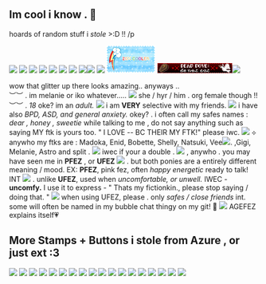 ## Im cool i know . 🐇

hoards of random stuff i *stole* >:D !! /p

![](https://camo.githubusercontent.com/ee97a48c7b33ec885fe78c543836323c0b7c886af2ca4634a515c50aa87153b7/68747470733a2f2f66696c65732e636174626f782e6d6f652f7933313874722e676966) ![](https://camo.githubusercontent.com/0bf1a4bf37e8cc1c019a4fe6441c72097d5624bbc3691c48cd621d3ebbcf4f73/68747470733a2f2f66696c65732e636174626f782e6d6f652f6869386832782e676966)  ![](https://camo.githubusercontent.com/8f2f841aa2b3467065884821a12d64fc5242a043928f3ee7480f98bd6632e1eb/68747470733a2f2f6c61626f7261746f72792e6e656f6369746965732e6f72672f7374616d70732f626c75652f312e676966) ![](https://camo.githubusercontent.com/cbbda14f71e57cc6897740c1cb73134cbdfd4afa53978cf0f5a48fec8d208db0/68747470733a2f2f63696e6e692e6e65742f696d616765732f7765622f7374616d702f7374616e702e706e67) ![](https://camo.githubusercontent.com/f7f65a0a4e21c264c5db8f2a56cf014cd242cfcbe039ae3dd6a36acc0721777b/68747470733a2f2f61647269616e73626c696e6b6965636f6c6c656374696f6e2e6e656f6369746965732e6f72672f7374616d70732f61332e676966) ![](https://camo.githubusercontent.com/6b9f595215b551ade2570157effa6e0d64b7c3778e6d8e699489488fb312956c/68747470733a2f2f66696c65732e636174626f782e6d6f652f7172317634622e706e67) ![](https://camo.githubusercontent.com/45fb9b6c7db59a2ca147430372b009750899ad3fd4dfb06fbd068bee04d97c8c/68747470733a2f2f66696c65732e636174626f782e6d6f652f716e6d6b36642e676966) ![](https://camo.githubusercontent.com/f7f65a0a4e21c264c5db8f2a56cf014cd242cfcbe039ae3dd6a36acc0721777b/68747470733a2f2f61647269616e73626c696e6b6965636f6c6c656374696f6e2e6e656f6369746965732e6f72672f7374616d70732f61332e676966)![](https://camo.githubusercontent.com/e7209879e81d0899ffc09fad0b79bfa9ef5426a40389d2990ff7d81c43cab861/68747470733a2f2f706978656c7361666172692e6e656f6369746965732e6f72672f7374616d70732f6e6f6e6f6e6f6e6f2e676966) ![](https://camo.githubusercontent.com/d61f5ed9e2f7db1b84c31043c0b1fb41e6fb1d9ab77acdbdecf448184d3c80bd/68747470733a2f2f706978656c7361666172692e6e656f6369746965732e6f72672f7374616d70732f7261696e626f776b616f6d6f6a692e706e67) ![](https://github.com/kkaleidoskull/kkaleidoskull/blob/main/20.gif) ![](https://github.com/kkaleidoskull/kkaleidoskull/blob/main/dd.gif)![](https://camo.githubusercontent.com/ec2a87e5f2b1a8e9e33f607a67dd1a6b74f8e0dcc8819e4040cffa53110c7bb1/68747470733a2f2f626973637569742e6372642e636f2f6173736574732f696d616765732f67616c6c65727938352f35396266353633632e6769663f763d63633163366466612e676966) 


wow that glitter up there looks amazing.. anyways ..  
︶︶ . im melanie or iko whatever..... ![](https://camo.githubusercontent.com/52e3d44c1c490640a78c7263ea7e37d801cce0a374e233da462dddec21079713/68747470733a2f2f692e6962622e636f2f66597844676331542f77696e67322e676966) 
she / hyr / him . org female though !!  ︶︶ . *18* oke? im an *adult.* <img src="https://camo.githubusercontent.com/f38d1db15540bd0b7c641441986f5c6b486ea79e8d7f4918af74364259b62f10/68747470733a2f2f692e6962622e636f2f7057527271666d2f494d472d373936332e676966" style="width:100px;"/>
            i am **VERY** selective with my friends. <img src="https://camo.githubusercontent.com/fa89306406e1fec2c09b49e939da2166168dac1759c226155ff0b7b0fb36dbca/68747470733a2f2f64697669646572732e6372642e636f2f6173736574732f696d616765732f67616c6c65727930342f35623730383436612e706e673f763d30356433336639312e706e67" style="width:100px;"/> i have also *BPD, ASD, and general anxiety.* okey? . i often call my safes names : *dear , honey , sweetie*
             while talking to me , do not say anything such as saying MY ftk is yours too. " I LOVE -- BC THEIR MY FTK!" please iwc.
             ![](https://camo.githubusercontent.com/fd7954a46fb77d8b462b9b2cd48bbb92d71622e17833f1fb825f45333cbd8655/68747470733a2f2f66696c65732e636174626f782e6d6f652f696a637471332e676966)  ⟡ anywho my ftks are : Madoka, Enid, Bobette, Shelly, Natsuki, Vee![](https://64.media.tumblr.com/d6d528b821d8b057c682c0fcfd30a2cf/06708061b46474d5-e2/s75x75_c1/6bfed6724dfbba8b00197a406aa0c2220fc1589b.gif). ,Gigi, Melanie, Astro and split . ![](https://camo.githubusercontent.com/f83e2f3f91d71e139ee062fb78547517b19d668a7cf20981e68c18651f1991e4/68747470733a2f2f692e706f7374696d672e63632f70724654464a5a6e2f616e67656c2e676966)  iwec if your a double . ![](https://camo.githubusercontent.com/3887da74ef609e7b8ffc1826d796b5d9c3f5cca4e404cc76040e9df6c2d658ab/68747470733a2f2f692e706f7374696d672e63632f4e304253515779582f737765657469652e676966)  , anywho . you may have seen me in **PFEZ** , or **UFEZ** ![](https://camo.githubusercontent.com/8724708f77575e91e95650d6660dcb58ad7998b119024bf4b5f246f11c279605/68747470733a2f2f692e706f7374696d672e63632f6e723259595046792f646f6c6c2e676966) . but both ponies are a entirely different meaning / mood. EX: **PFEZ**, pink fez, often *happy* *energetic* ready to talk! INT ![](https://camo.githubusercontent.com/a1108cb0af6c902ffd365d611196385efadb6a938c858a49a6c0b1082640cc62/68747470733a2f2f66696c65732e636174626f782e6d6f652f6763753666352e676966)  . unlike **UFEZ**, used when *uncomfortable, or unwell.* IWEC - **uncomfy.** I use it to express - " Thats my fictionkin., please stop saying / doing that. " ![](https://camo.githubusercontent.com/583931cf93da84fb752a85e94c3a67a4c64c016e1a8cafd60188bc59a25d222a/68747470733a2f2f692e706f7374696d672e63632f70723832344a66322f6a65616c6f75732e676966) when using UFEZ, please . only *safes / close friends* int. some will often be named in my bubble chat thingy on my git! 💫 
              <img src="https://media.tenor.com/-9sP1rB_lIoAAAAj/blinkies.gif" style="width:200px;"/> AGEFEZ explains itself💗


## More Stamps + Buttons i stole from Azure , or just ext :3
![](https://camo.githubusercontent.com/8996b0aa37f556100ae1cd25eaf6b4a51a50e1d7aafa986e94eeb9eecc78f710/68747470733a2f2f692e706f7374696d672e63632f36716b6267534a792f627261742e676966) ![](https://private-user-images.githubusercontent.com/206425529/483776799-175d2322-532b-4b08-83a2-22737ba8e645.png?jwt=eyJ0eXAiOiJKV1QiLCJhbGciOiJIUzI1NiJ9.eyJpc3MiOiJnaXRodWIuY29tIiwiYXVkIjoicmF3LmdpdGh1YnVzZXJjb250ZW50LmNvbSIsImtleSI6ImtleTUiLCJleHAiOjE3NjA3MTYyMjgsIm5iZiI6MTc2MDcxNTkyOCwicGF0aCI6Ii8yMDY0MjU1MjkvNDgzNzc2Nzk5LTE3NWQyMzIyLTUzMmItNGIwOC04M2EyLTIyNzM3YmE4ZTY0NS5wbmc_WC1BbXotQWxnb3JpdGhtPUFXUzQtSE1BQy1TSEEyNTYmWC1BbXotQ3JlZGVudGlhbD1BS0lBVkNPRFlMU0E1M1BRSzRaQSUyRjIwMjUxMDE3JTJGdXMtZWFzdC0xJTJGczMlMkZhd3M0X3JlcXVlc3QmWC1BbXotRGF0ZT0yMDI1MTAxN1QxNTQ1MjhaJlgtQW16LUV4cGlyZXM9MzAwJlgtQW16LVNpZ25hdHVyZT0yZGI4ODI1OTY4ZGEwZDU3OThmMTU2MTljZmU4YzRhNTMxMzE4ZTViMjJlMGZjZDVmOTdjYTFhZjU5YWQ2ZTVhJlgtQW16LVNpZ25lZEhlYWRlcnM9aG9zdCJ9.BW9KW9r0CGjoFiOjQtBc0Gwg1P12daQiliq1JTXsR5E) ![](https://private-user-images.githubusercontent.com/206425529/483777461-26c4c162-331b-445b-83ea-886a14c512d3.png?jwt=eyJ0eXAiOiJKV1QiLCJhbGciOiJIUzI1NiJ9.eyJpc3MiOiJnaXRodWIuY29tIiwiYXVkIjoicmF3LmdpdGh1YnVzZXJjb250ZW50LmNvbSIsImtleSI6ImtleTUiLCJleHAiOjE3NjA3MTYyMjgsIm5iZiI6MTc2MDcxNTkyOCwicGF0aCI6Ii8yMDY0MjU1MjkvNDgzNzc3NDYxLTI2YzRjMTYyLTMzMWItNDQ1Yi04M2VhLTg4NmExNGM1MTJkMy5wbmc_WC1BbXotQWxnb3JpdGhtPUFXUzQtSE1BQy1TSEEyNTYmWC1BbXotQ3JlZGVudGlhbD1BS0lBVkNPRFlMU0E1M1BRSzRaQSUyRjIwMjUxMDE3JTJGdXMtZWFzdC0xJTJGczMlMkZhd3M0X3JlcXVlc3QmWC1BbXotRGF0ZT0yMDI1MTAxN1QxNTQ1MjhaJlgtQW16LUV4cGlyZXM9MzAwJlgtQW16LVNpZ25hdHVyZT02NDJkNjY3OGNhYWJiYmE1ODljYjJjYTZmNDJlNjFhNGMxMjI0M2JkMTEwNWY0NGMwNzEzMWMzMGYzN2U2ZTBjJlgtQW16LVNpZ25lZEhlYWRlcnM9aG9zdCJ9.T-iuUpH7Wc9mZNgRaybrlgsBnxpAkem64ucNKfmb4dc) ![](https://private-user-images.githubusercontent.com/206425529/483777678-28068c83-9be5-44ad-a558-59238e9d27c2.png?jwt=eyJ0eXAiOiJKV1QiLCJhbGciOiJIUzI1NiJ9.eyJpc3MiOiJnaXRodWIuY29tIiwiYXVkIjoicmF3LmdpdGh1YnVzZXJjb250ZW50LmNvbSIsImtleSI6ImtleTUiLCJleHAiOjE3NjA3MTYyMjgsIm5iZiI6MTc2MDcxNTkyOCwicGF0aCI6Ii8yMDY0MjU1MjkvNDgzNzc3Njc4LTI4MDY4YzgzLTliZTUtNDRhZC1hNTU4LTU5MjM4ZTlkMjdjMi5wbmc_WC1BbXotQWxnb3JpdGhtPUFXUzQtSE1BQy1TSEEyNTYmWC1BbXotQ3JlZGVudGlhbD1BS0lBVkNPRFlMU0E1M1BRSzRaQSUyRjIwMjUxMDE3JTJGdXMtZWFzdC0xJTJGczMlMkZhd3M0X3JlcXVlc3QmWC1BbXotRGF0ZT0yMDI1MTAxN1QxNTQ1MjhaJlgtQW16LUV4cGlyZXM9MzAwJlgtQW16LVNpZ25hdHVyZT0xMGNhYjQzOGRlMDY0MDBjMTI5NmEwMzMyYmZjYzdhOWVmNjE2NTNiMGZmMmFkZDZlM2Q1YjAyMDY3NmJlNmE0JlgtQW16LVNpZ25lZEhlYWRlcnM9aG9zdCJ9.kumv-fDoEEUZfmTCuVJ8zBLwidA6jiUVWAoGJo6_v00) ![](https://private-user-images.githubusercontent.com/206425529/483850784-e5e69714-5639-47fe-93df-2243b2d1fcc5.png?jwt=eyJ0eXAiOiJKV1QiLCJhbGciOiJIUzI1NiJ9.eyJpc3MiOiJnaXRodWIuY29tIiwiYXVkIjoicmF3LmdpdGh1YnVzZXJjb250ZW50LmNvbSIsImtleSI6ImtleTUiLCJleHAiOjE3NjA3MTYyMjgsIm5iZiI6MTc2MDcxNTkyOCwicGF0aCI6Ii8yMDY0MjU1MjkvNDgzODUwNzg0LWU1ZTY5NzE0LTU2MzktNDdmZS05M2RmLTIyNDNiMmQxZmNjNS5wbmc_WC1BbXotQWxnb3JpdGhtPUFXUzQtSE1BQy1TSEEyNTYmWC1BbXotQ3JlZGVudGlhbD1BS0lBVkNPRFlMU0E1M1BRSzRaQSUyRjIwMjUxMDE3JTJGdXMtZWFzdC0xJTJGczMlMkZhd3M0X3JlcXVlc3QmWC1BbXotRGF0ZT0yMDI1MTAxN1QxNTQ1MjhaJlgtQW16LUV4cGlyZXM9MzAwJlgtQW16LVNpZ25hdHVyZT0wOTg1YzFiNmU2N2UzOTFkMDJmOTliYTcyYWZiOTRhMWI1ZGNkZDg3MTRkMjNjYjgxODg3NTVhNzE1YWVlYjJjJlgtQW16LVNpZ25lZEhlYWRlcnM9aG9zdCJ9.izl9MBYewuJ2pKc0t9EUKinKhscEY0dVqyeCJtivbRg) ![](https://camo.githubusercontent.com/9f6e8b29326e0de480cf7759c89117a2cd434a819fce705cb4ebde10dc92d555/68747470733a2f2f692e706f7374696d672e63632f78643537387448342f76696c6c616e696f75732e676966) <img src="https://private-user-images.githubusercontent.com/228178109/501618492-6c45731a-ab0c-42da-a9aa-1fcd7e834db7.gif?jwt=eyJ0eXAiOiJKV1QiLCJhbGciOiJIUzI1NiJ9.eyJpc3MiOiJnaXRodWIuY29tIiwiYXVkIjoicmF3LmdpdGh1YnVzZXJjb250ZW50LmNvbSIsImtleSI6ImtleTUiLCJleHAiOjE3NjA3MTc4NzQsIm5iZiI6MTc2MDcxNzU3NCwicGF0aCI6Ii8yMjgxNzgxMDkvNTAxNjE4NDkyLTZjNDU3MzFhLWFiMGMtNDJkYS1hOWFhLTFmY2Q3ZTgzNGRiNy5naWY_WC1BbXotQWxnb3JpdGhtPUFXUzQtSE1BQy1TSEEyNTYmWC1BbXotQ3JlZGVudGlhbD1BS0lBVkNPRFlMU0E1M1BRSzRaQSUyRjIwMjUxMDE3JTJGdXMtZWFzdC0xJTJGczMlMkZhd3M0X3JlcXVlc3QmWC1BbXotRGF0ZT0yMDI1MTAxN1QxNjEyNTRaJlgtQW16LUV4cGlyZXM9MzAwJlgtQW16LVNpZ25hdHVyZT1jNjU1OGQ0NTQwNmRiYTcxY2FlNzJlNWQwNDk0NzUwOTRjM2JkZmJmOWE4Mzk0ZTU0Y2ZiYTExOTZiNzgwZmUwJlgtQW16LVNpZ25lZEhlYWRlcnM9aG9zdCJ9.vkseCoRptKkF12r1uxx2JeMaTPjMLlq4bnq0yUUdhVE" style="width:100px;"/> <img src="https://private-user-images.githubusercontent.com/228178109/501616743-65ebf057-8cca-48e3-8274-8b32621ac01b.gif?jwt=eyJ0eXAiOiJKV1QiLCJhbGciOiJIUzI1NiJ9.eyJpc3MiOiJnaXRodWIuY29tIiwiYXVkIjoicmF3LmdpdGh1YnVzZXJjb250ZW50LmNvbSIsImtleSI6ImtleTUiLCJleHAiOjE3NjA3MTc4NzQsIm5iZiI6MTc2MDcxNzU3NCwicGF0aCI6Ii8yMjgxNzgxMDkvNTAxNjE2NzQzLTY1ZWJmMDU3LThjY2EtNDhlMy04Mjc0LThiMzI2MjFhYzAxYi5naWY_WC1BbXotQWxnb3JpdGhtPUFXUzQtSE1BQy1TSEEyNTYmWC1BbXotQ3JlZGVudGlhbD1BS0lBVkNPRFlMU0E1M1BRSzRaQSUyRjIwMjUxMDE3JTJGdXMtZWFzdC0xJTJGczMlMkZhd3M0X3JlcXVlc3QmWC1BbXotRGF0ZT0yMDI1MTAxN1QxNjEyNTRaJlgtQW16LUV4cGlyZXM9MzAwJlgtQW16LVNpZ25hdHVyZT1hMWM5NTM0ZjA5YjIyNzA3YTI5ZjQwYTg4NWNhYWYzNGUzZDI4MTk0NDVlODQ0NGFjYWU5MzFkNzhiYmM2YzA1JlgtQW16LVNpZ25lZEhlYWRlcnM9aG9zdCJ9.ms1HICGLxEA0OYL6DeS_2WlOBW7ZK0DsM2YPlQN4vvY" style="width:100px;"/> <img src="https://blinkies.cafe/b/display/0134-fluttershy.gif" style="width:200px;"/> <img src="https://blinkies.cafe/b/display/0123-glitterpink.gif" style="width:200px;"/> <img src="https://blinkies.cafe/b/display/0278-galpals.gif" style="width:200px;"/> <img src="https://blinkies.cafe/b/blinkiesCafe-JU.gif" style="width:200px;"/> <img src="https://blinkies.cafe/b/blinkiesCafe-s8.gif" style="width:200px;"/> <img src="https://blinkies.cafe/b/blinkiesCafe-UH.gif" style="width:200px;"/> <img src="https://blinkies.cafe/b/blinkiesCafe-xR.gif" style="width:200px;"/> <img src="https://blinkies.cafe/b/blinkiesCafe-wF.gif" style="width:200px;"/> <img src="https://blinkies.cafe/b/blinkiesCafe-F0.gif" style="width:200px;"/> <img src="https://blinkies.cafe/b/blinkiesCafe-Mm.gif" style="width:200px;"/> 
